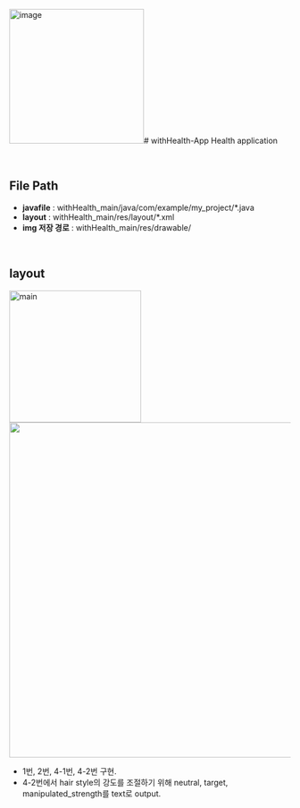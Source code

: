 <img width="241" alt="image" src="https://github.com/wragon/withHealth/assets/62223905/4cfc79fa-c707-4fb8-990c-c014516ee650"># withHealth-App
Health application

<br>

## File Path

- <b>javafile</b> : withHealth_main/java/com/example/my_project/*.java
- <b>layout</b> : withHealth_main/res/layout/*.xml
- <b>img 저장 경로</b> : withHealth_main/res/drawable/

<br>

## layout
<img width="236" alt="main" src="https://github.com/wragon/withHealth/assets/62223905/3a1d70e7-385c-41a6-ac7c-5f57b0597bac">
<img src="https://github.com/VIP-Projects/V-Fit-App/assets/62223905/3a1d70e7-385c-41a6-ac7c-5f57b0597bac" style="width:600px">

- 1번, 2번, 4-1번, 4-2번 구현.
- 4-2번에서 hair style의 강도를 조절하기 위해 neutral, target, manipulated_strength를 text로 output.
